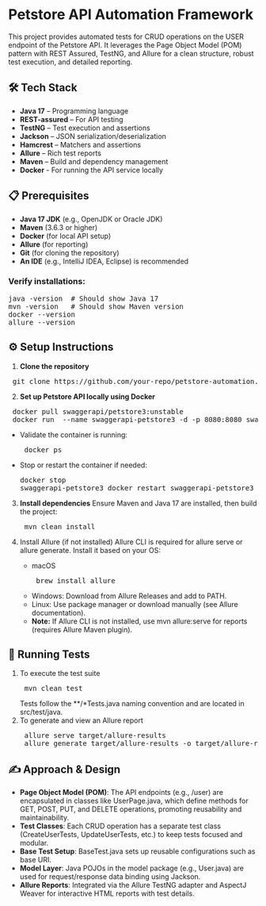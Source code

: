 # Petstore API Automation Framework
This project provides automated tests for CRUD operations on the USER endpoint of the Petstore API. It leverages the Page Object Model (POM) pattern with REST Assured, TestNG, and Allure for a clean structure, robust test execution, and detailed reporting.

## 🛠️ Tech Stack

- **Java 17** – Programming language
- **REST-assured** – For API testing
- **TestNG** – Test execution and assertions
- **Jackson** – JSON serialization/deserialization
- **Hamcrest** – Matchers and assertions
- **Allure** – Rich test reports
- **Maven** – Build and dependency management
- **Docker** - For running the API service locally

## 📋 Prerequisites
- **Java 17 JDK** (e.g., OpenJDK or Oracle JDK)
- **Maven** (3.6.3 or higher)
- **Docker** (for local API setup)
- **Allure** (for reporting)
- **Git** (for cloning the repository)
- **An IDE** (e.g., IntelliJ IDEA, Eclipse) is recommended

### Verify installations:
<pre>
java -version  # Should show Java 17
mvn -version   # Should show Maven version
docker --version
allure --version
</pre>


## ⚙️ Setup Instructions

1. **Clone the repository**
<pre> git clone https://github.com/your-repo/petstore-automation.git cd petstore-automation </pre>

2. **Set up Petstore API locally using Docker**
<pre> docker pull swaggerapi/petstore3:unstable
 docker run  --name swaggerapi-petstore3 -d -p 8080:8080 swaggerapi/petstore3:unstable </pre>
- Validate the container is running: <pre> docker ps </pre>
- Stop or restart the container if needed: <pre>docker stop swaggerapi-petstore3 
docker restart swaggerapi-petstore3 </pre>

3. **Install dependencies**
   Ensure Maven and Java 17 are installed, then build the project:
   <pre> mvn clean install </pre>

4. Install Allure (if not installed)
   Allure CLI is required for allure serve or allure generate. Install it based on your OS:
   - macOS <pre> brew install allure </pre>
   - Windows: Download from Allure Releases and add to PATH. 
   - Linux: Use package manager or download manually (see Allure documentation). 
   - **Note:** If Allure CLI is not installed, use mvn allure:serve for reports (requires Allure Maven plugin).


## 🚀 Running Tests
1. To execute the test suite <pre> mvn clean test </pre>
   Tests follow the **/*Tests.java naming convention and are located in src/test/java.
2. To generate and view an Allure report 
   <pre> allure serve target/allure-results 
    allure generate target/allure-results -o target/allure-report </pre>


## ✍️ Approach & Design
- **Page Object Model (POM)**: The API endpoints (e.g., /user) are encapsulated in classes like UserPage.java, which define methods for GET, POST, PUT, and DELETE operations, promoting reusability and maintainability.
- **Test Classes**: Each CRUD operation has a separate test class (CreateUserTests, UpdateUserTests, etc.) to keep tests focused and modular. 
- **Base Test Setup**: BaseTest.java sets up reusable configurations such as base URI. 
- **Model Layer**: Java POJOs in the model package (e.g., User.java) are used for request/response data binding using Jackson. 
- **Allure Reports**: Integrated via the Allure TestNG adapter and AspectJ Weaver for interactive HTML reports with test details.

